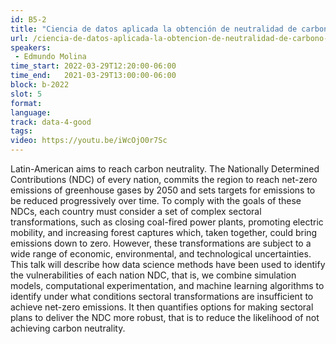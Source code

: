 ```yaml
---
id: B5-2
title: "Ciencia de datos aplicada la obtención de neutralidad de carbono en Latinoamérica"
url: /ciencia-de-datos-aplicada-la-obtencion-de-neutralidad-de-carbono-en-latinoamerica
speakers:
 - Edmundo Molina
time_start: 2022-03-29T12:20:00-06:00
time_end:   2021-03-29T13:00:00-06:00
block: b-2022
slot: 5
format: 
language: 
track: data-4-good
tags:
video: https://youtu.be/iWcOjO0r7Sc
---
```


Latin-American aims to reach carbon neutrality. The Nationally Determined Contributions (NDC) of every nation, commits the region to reach net-zero emissions of greenhouse gases by 2050 and sets targets for emissions to be reduced progressively over time. To comply with the goals of these NDCs, each country must consider a set of complex sectoral transformations, such as closing coal-fired power plants, promoting electric mobility, and increasing forest captures which, taken together, could bring emissions down to zero. However, these transformations are subject to a wide range of economic, environmental, and technological uncertainties. This talk will describe how data science methods have been used to identify the vulnerabilities of each nation NDC, that is, we combine simulation models, computational experimentation, and machine learning algorithms to identify under what conditions sectoral transformations are insufficient to achieve net-zero emissions. It then quantifies options for making sectoral plans to deliver the NDC more robust, that is to reduce the likelihood of not achieving carbon neutrality.
